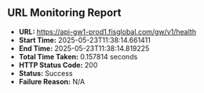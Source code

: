 ## URL Monitoring Report

- **URL:** https://api-gw1-prod1.fisglobal.com/gw/v1/health
- **Start Time:** 2025-05-23T11:38:14.661411
- **End Time:** 2025-05-23T11:38:14.819225
- **Total Time Taken:** 0.157814 seconds
- **HTTP Status Code:** 200
- **Status:** Success
- **Failure Reason:** N/A

